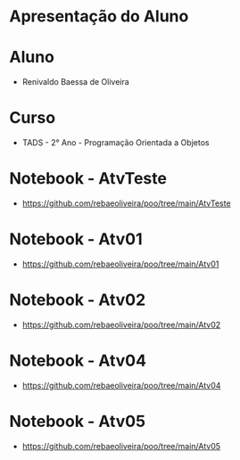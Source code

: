 # Apresentação do Aluno
# Aluno
+ Renivaldo Baessa de Oliveira
# Curso
+ TADS - 2° Ano - Programação Orientada a Objetos
# Notebook - AtvTeste
+ https://github.com/rebaeoliveira/poo/tree/main/AtvTeste

# Notebook - Atv01
+ https://github.com/rebaeoliveira/poo/tree/main/Atv01

# Notebook - Atv02
+ https://github.com/rebaeoliveira/poo/tree/main/Atv02

# Notebook - Atv04
+ https://github.com/rebaeoliveira/poo/tree/main/Atv04

# Notebook - Atv05
+ https://github.com/rebaeoliveira/poo/tree/main/Atv05
